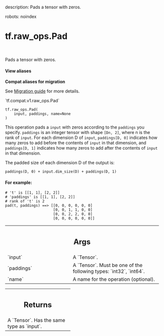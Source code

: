 description: Pads a tensor with zeros.

robots: noindex

# tf.raw_ops.Pad

<!-- Insert buttons and diff -->

<table class="tfo-notebook-buttons tfo-api nocontent" align="left">

</table>



Pads a tensor with zeros.

<section class="expandable">
  <h4 class="showalways">View aliases</h4>
  <p>
<b>Compat aliases for migration</b>
<p>See
<a href="https://www.tensorflow.org/guide/migrate">Migration guide</a> for
more details.</p>
<p>`tf.compat.v1.raw_ops.Pad`</p>
</p>
</section>

<pre class="devsite-click-to-copy prettyprint lang-py tfo-signature-link">
<code>tf.raw_ops.Pad(
    input, paddings, name=None
)
</code></pre>



<!-- Placeholder for "Used in" -->

This operation pads a `input` with zeros according to the `paddings` you
specify. `paddings` is an integer tensor with shape `[Dn, 2]`, where n is the
rank of `input`. For each dimension D of `input`, `paddings[D, 0]` indicates
how many zeros to add before the contents of `input` in that dimension, and
`paddings[D, 1]` indicates how many zeros to add after the contents of `input`
in that dimension.

The padded size of each dimension D of the output is:

`paddings(D, 0) + input.dim_size(D) + paddings(D, 1)`

#### For example:



```
# 't' is [[1, 1], [2, 2]]
# 'paddings' is [[1, 1], [2, 2]]
# rank of 't' is 2
pad(t, paddings) ==> [[0, 0, 0, 0, 0, 0]
                      [0, 0, 1, 1, 0, 0]
                      [0, 0, 2, 2, 0, 0]
                      [0, 0, 0, 0, 0, 0]]
```

<!-- Tabular view -->
 <table class="responsive fixed orange">
<colgroup><col width="214px"><col></colgroup>
<tr><th colspan="2"><h2 class="add-link">Args</h2></th></tr>

<tr>
<td>
`input`
</td>
<td>
A `Tensor`.
</td>
</tr><tr>
<td>
`paddings`
</td>
<td>
A `Tensor`. Must be one of the following types: `int32`, `int64`.
</td>
</tr><tr>
<td>
`name`
</td>
<td>
A name for the operation (optional).
</td>
</tr>
</table>



<!-- Tabular view -->
 <table class="responsive fixed orange">
<colgroup><col width="214px"><col></colgroup>
<tr><th colspan="2"><h2 class="add-link">Returns</h2></th></tr>
<tr class="alt">
<td colspan="2">
A `Tensor`. Has the same type as `input`.
</td>
</tr>

</table>

